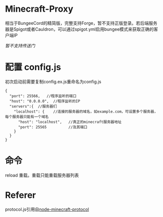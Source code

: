 # Minecraft-Proxy
相当于BungeeCord的精简版，完整支持Forge，暂不支持正版登录。若后端服务器是Spigot或者Cauldron，可以通过spigot.yml启用bungee模式来获取正确的客户端IP

*暂不支持传送门*
# 配置 config.js
初次启动前需要复制config.ex.js重命名为config.js

    {
      "port": 25566,   //程序监听的端口
      "host": "0.0.0.0",  //程序监听的IP
      "servers":{  //服务器们
        "localhost": {    //连接的服务器的域名，如example.com，可设置多个服务器，每个服务器只能有一个域名
          "host": "localhost",   //真正的minecraft服务器地址
          "port": 25565          //及其端口
        }
      }
    }

# 命令
reload 重载。重载只能重载服务器列表

# Referer
protocol.js引用自[node-minecraft-protocol](https://github.com/andrewrk/node-minecraft-protocol/blob/master/lib/protocol.js)